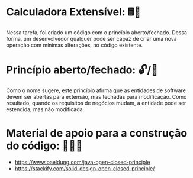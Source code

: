 # Calculadora Extensível: 🖩🧮

Nessa tarefa, foi criado um código com o princípio aberto/fechado. Dessa forma, um desenvolvedor qualquer pode ser capaz de criar uma nova operação com mínimas alterações, no código existente.

# Princípio aberto/fechado: 🔓/🔐
Como o nome sugere, este princípio afirma que as entidades de software devem ser abertas para extensão, mas fechadas para modificação. Como resultado, quando os requisitos de negócios mudam, a entidade pode ser estendida, mas não modificada.

# Material de apoio para a construção do código: 🚧👷‍♀️
* https://www.baeldung.com/java-open-closed-principle
* https://stackify.com/solid-design-open-closed-principle/

